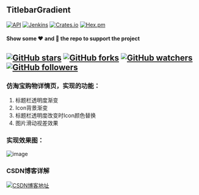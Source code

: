 ## TitlebarGradient
[![API](https://img.shields.io/badge/API-9%2B-brightgreen.svg)](https://android-arsenal.com/api?level=9) 
[![Jenkins](https://img.shields.io/jenkins/s/https/jenkins.qa.ubuntu.com/view/Precise/view/All%20Precise/job/precise-desktop-amd64_default.svg)](https://github.com/xiaosong520/TitlebarGradient.git)
[![Crates.io](https://img.shields.io/badge/download-3M-brightgreen.svg)](https://github.com/xiaosong520/TitlebarGradient/archive/master.zip)
[![Hex.pm](https://img.shields.io/hexpm/l/plug.svg)]()

#### Show some :heart: and :stars: the repo to support the project

[![GitHub stars](https://img.shields.io/github/stars/xiaosong520/TitlebarGradient.svg?style=social)](https://github.com/xiaosong520/TitlebarGradient/stargazers) [![GitHub forks](https://img.shields.io/github/forks/xiaosong520/TitlebarGradient.svg?style=social)](https://github.com/xiaosong520/TitlebarGradient/network) [![GitHub watchers](https://img.shields.io/github/watchers/xiaosong520/TitlebarGradient.svg?style=social)](https://github.com/xiaosong520/TitlebarGradient/watchers) [![GitHub followers](https://img.shields.io/github/followers/xiaosong520.svg?style=social)](https://github.com/xiaosong520/followers) 
---

### 仿淘宝购物详情页，实现的功能：
1. 标题栏透明度渐变
2. Icon背景渐变
3. 标题栏透明度改变时Icon颜色替换
4. 图片滑动视差效果

### 实现效果图：
![image](https://github.com/xiaosong520/TitlebarGradient/blob/master/preview/preview.gif)


### CSDN博客详解
[![CSDN博客地址](https://img.shields.io/badge/CSDN%E5%8D%9A%E5%AE%A2%E5%9C%B0%E5%9D%80-http%3A%2F%2Fblog.csdn.net-red.svg?style=plastic)](http://blog.csdn.net/qq_22393017/article/details/54602925)


